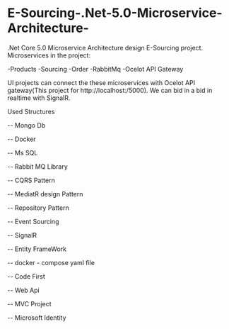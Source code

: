 # E-Sourcing-.Net-5.0-Microservice-Architecture-

.Net Core 5.0 Microservice Architecture design  E-Sourcing project.
Microservices in the project:

-Products
-Sourcing
-Order
-RabbitMq
-Ocelot API Gateway

UI projects can connect the these microservices with Ocelot API gateway(This project for http://localhost:/5000).
We can bid in a bid in realtime with SignalR.

Used Structures

-- Mongo Db

-- Docker

-- Ms SQL

-- Rabbit MQ Library

-- CQRS Pattern

-- MediatR design Pattern

-- Repository Pattern

-- Event Sourcing

-- SignalR

-- Entity FrameWork

-- docker - compose yaml file

-- Code First 

-- Web Api

-- MVC Project

-- Microsoft Identity
